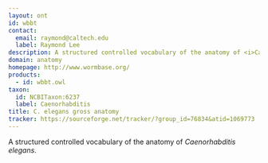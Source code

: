 ```yaml
---
layout: ont
id: wbbt
contact: 
  email: raymond@caltech.edu
  label: Raymond Lee
description: A structured controlled vocabulary of the anatomy of <i>Caenorhabditis elegans</i>.
domain: anatomy
homepage: http://www.wormbase.org/
products: 
  - id: wbbt.owl
taxon: 
  id: NCBITaxon:6237
  label: Caenorhabditis
title: C. elegans gross anatomy
tracker: https://sourceforge.net/tracker/?group_id=76834&atid=1069773
---
```


A structured controlled vocabulary of the anatomy of <i>Caenorhabditis elegans</i>.